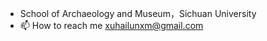 - School of Archaeology and Museum，Sichuan University
- 📫 How to reach me xuhailunxm@gmail.com

<!---
kallerxu/kallerxu is a ✨ special ✨ repository because its `README.md` (this file) appears on your GitHub profile.
You can click the Preview link to take a look at your changes.
--->
